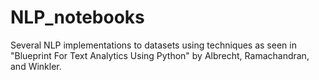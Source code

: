 # NLP_notebooks
Several NLP implementations to datasets using techniques as seen in "Blueprint For Text Analytics Using Python" by Albrecht, Ramachandran, and Winkler. 
